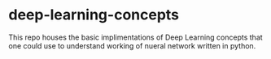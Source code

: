 # deep-learning-concepts
This repo houses the basic implimentations of Deep Learning concepts that one could use to understand working of nueral network written in python.

